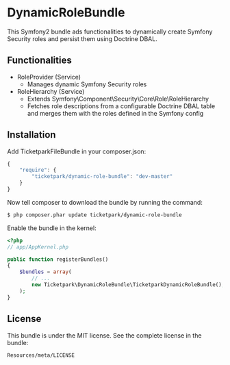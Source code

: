 # DynamicRoleBundle

This Symfony2 bundle ads functionalities to dynamically create Symfony Security roles and persist them using Doctrine DBAL.

## Functionalities
* RoleProvider (Service)
    * Manages dynamic Symfony Security roles
* RoleHierarchy (Service)
    * Extends Symfony\Component\Security\Core\Role\RoleHierarchy
    * Fetches role descriptions from a configurable Doctrine DBAL table and merges them with the roles defined in the Symfony config

## Installation

Add TicketparkFileBundle in your composer.json:

```js
{
    "require": {
        "ticketpark/dynamic-role-bundle": "dev-master"
    }
}
```

Now tell composer to download the bundle by running the command:

``` bash
$ php composer.phar update ticketpark/dynamic-role-bundle
```

Enable the bundle in the kernel:

``` php
<?php
// app/AppKernel.php

public function registerBundles()
{
    $bundles = array(
        // ...
        new Ticketpark\DynamicRoleBundle\TicketparkDynamicRoleBundle(),
    );
}
```

## License


This bundle is under the MIT license. See the complete license in the bundle:

    Resources/meta/LICENSE
